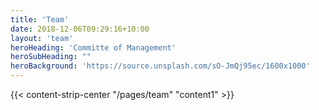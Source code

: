 ```yaml
---
title: 'Team'
date: 2018-12-06T09:29:16+10:00
layout: 'team'
heroHeading: 'Committe of Management'
heroSubHeading: ""
heroBackground: 'https://source.unsplash.com/sO-JmQj95ec/1600x1000'
---
```


<div>
{{< content-strip-center "/pages/team" "content1" >}}
</div>